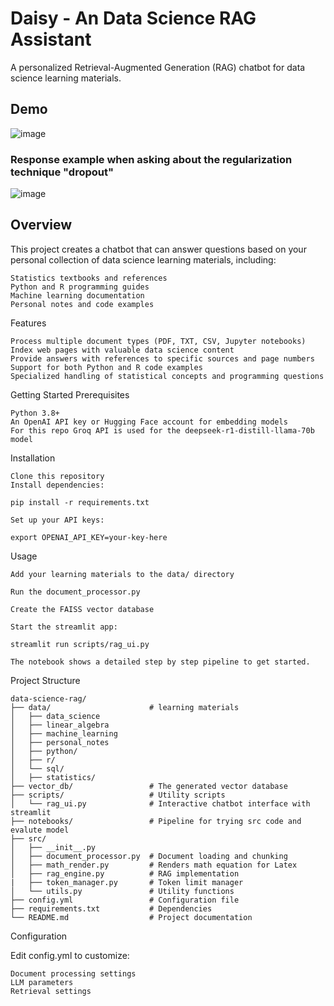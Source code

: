 # Daisy - An Data Science RAG Assistant

A personalized Retrieval-Augmented Generation (RAG) chatbot for data science learning materials. 

## Demo
![image](https://github.com/user-attachments/assets/c7f808b2-2ed6-4a78-8b30-cf00c769f695)

### Response example when asking about the regularization technique "dropout"
![image](https://github.com/user-attachments/assets/74b961c0-eb1f-426a-bffe-49c95da5d28d)


## Overview

This project creates a chatbot that can answer questions based on your personal collection of data science learning materials, including:

    Statistics textbooks and references
    Python and R programming guides
    Machine learning documentation
    Personal notes and code examples

Features

    Process multiple document types (PDF, TXT, CSV, Jupyter notebooks)
    Index web pages with valuable data science content
    Provide answers with references to specific sources and page numbers
    Support for both Python and R code examples
    Specialized handling of statistical concepts and programming questions

Getting Started
Prerequisites

    Python 3.8+
    An OpenAI API key or Hugging Face account for embedding models
    For this repo Groq API is used for the deepseek-r1-distill-llama-70b model

Installation

    Clone this repository
    Install dependencies:

    pip install -r requirements.txt

    Set up your API keys:

    export OPENAI_API_KEY=your-key-here

Usage

    Add your learning materials to the data/ directory

    Run the document_processor.py
    
    Create the FAISS vector database

    Start the streamlit app:

    streamlit run scripts/rag_ui.py

    The notebook shows a detailed step by step pipeline to get started.

Project Structure

    data-science-rag/
    ├── data/                      # learning materials
    │   ├── data_science
    │   ├── linear_algebra
    │   ├── machine_learning
    │   ├── personal_notes
    │   ├── python/
    │   ├── r/
    │   └── sql/
    │   ├── statistics/
    ├── vector_db/                 # The generated vector database
    ├── scripts/                   # Utility scripts
    │   └── rag_ui.py              # Interactive chatbot interface with streamlit
    ├── notebooks/                 # Pipeline for trying src code and evalute model
    ├── src/                       
    │   ├── __init__.py
    │   ├── document_processor.py  # Document loading and chunking
    │   ├── math_render.py         # Renders math equation for Latex
    │   ├── rag_engine.py          # RAG implementation
    |   ├── token_manager.py       # Token limit manager
    │   └── utils.py               # Utility functions
    ├── config.yml                 # Configuration file
    ├── requirements.txt           # Dependencies
    └── README.md                  # Project documentation

Configuration

Edit config.yml to customize:

    Document processing settings
    LLM parameters
    Retrieval settings
